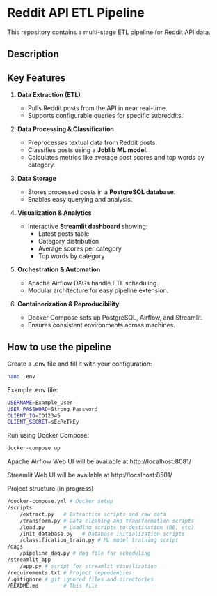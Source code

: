 # Reddit API ETL Pipeline

This repository contains a multi-stage ETL pipeline for Reddit API data.

## Description

## Key Features

1. **Data Extraction (ETL)**
   - Pulls Reddit posts from the API in near real-time.
   - Supports configurable queries for specific subreddits.

2. **Data Processing & Classification**
   - Preprocesses textual data from Reddit posts.
   - Classifies posts using a **Joblib ML model**.
   - Calculates metrics like average post scores and top words by category.

3. **Data Storage**
   - Stores processed posts in a **PostgreSQL database**.
   - Enables easy querying and analysis.

4. **Visualization & Analytics**
   - Interactive **Streamlit dashboard** showing:
     - Latest posts table
     - Category distribution
     - Average scores per category
     - Top words by category

5. **Orchestration & Automation**
   - Apache Airflow DAGs handle ETL scheduling.
   - Modular architecture for easy pipeline extension.

6. **Containerization & Reproducibility**
   - Docker Compose sets up PostgreSQL, Airflow, and Streamlit.
   - Ensures consistent environments across machines.


## How to use the pipeline

Create a .env file and fill it with your configuration:

```bash
nano .env
```
Example .env file:

```bash
USERNAME=Example_User
USER_PASSWORD=Strong_Password
CLIENT_ID=ID12345
CLIENT_SECRET=sEcReTkEy
```

Run using Docker Compose:

```bash
docker-compose up
```

Apache Airflow Web UI will be available at http://localhost:8081/

Streamlit Web UI will be available at http://localhost:8501/

Project structure (in progress)

```bash
/docker-compose.yml # Docker setup
/scripts
    /extract.py   # Extraction scripts and raw data
    /transform.py # Data cleaning and transformation scripts
    /load.py      # Loading scripts to destination (DB, etc)
    /init_database.py   # Database initialization scripts
    /classification_train.py # ML model training script
/dags
    /pipeline_dag.py # dag file for scheduling
/streamlit_app
    /app.py # script for streamlit visualization
/requirements.txt # Project dependencies
/.gitignore # git ignored files and directories
/README.md        # This file
```
